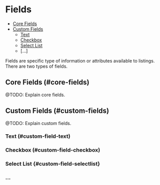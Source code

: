 # Fields

- [Core Fields](#core-fields)
- [Custom Fields](#custom-fields)
	- [Text](#custom-field-text)
	- [Checkbox](#custom-field-checkbox)
	- [Select List](#custom-field-selectlist)
	- [...]

Fields are specific type of information or attributes available to listings. There are two types of fields.

## Core Fields (#core-fields)

@TODO: Explain core fields.

## Custom Fields (#custom-fields)

@TODO: Explain custom fields.

### Text (#custom-field-text)

### Checkbox (#custom-field-checkbox)

### Select List {#custom-field-selectlist}

### ...

